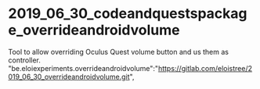 # 2019_06_30_codeandquestspackage_overrideandroidvolume

Tool to allow overriding Oculus Quest volume button and us them as controller.
"be.eloiexperiments.overrideandroidvolume":"https://gitlab.com/eloistree/2019_06_30_overrideandroidvolume.git",